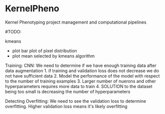 # KernelPheno
Kernel Phenotyping project management and computational pipelines

#TODO:

kmeans

* plot bar plot of pixel distribution
* plot mean selected by kmeans algorithm

Training:
  CNN:
    We need to determine if we have enough training data after data augmentation
      1. if training and validation loss does not decrease we do not have sufficient data
      2. Model the performance of the model with respect to the number of training examples
      3. Larger number of nuerons and other hyperparameters requires more data to train
      4. SOLUTION to the dataset being too small is decreasing the number of hyperparameters
    
Detecting Overfitting:
  We need to see the validation loss to determine overfitting. Higher validation loss means it's likely overfitting
  
  
